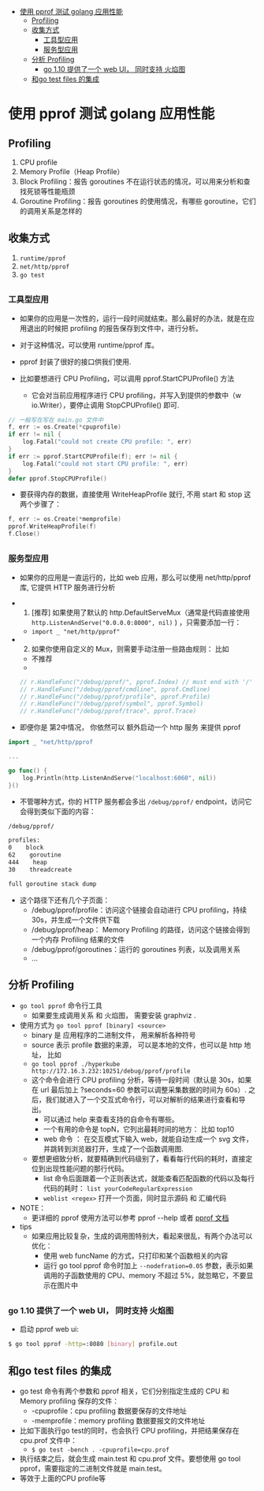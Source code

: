 [](...menustart)

- [使用 pprof 测试 golang 应用性能](#8ec32b199f9a9a6ce8a763ba4073c7d0)
    - [Profiling](#1a226c2f1347809a185b8567ba1fc5a7)
    - [收集方式](#2de72cd86d6ee0cf5da415280e9faeb6)
        - [工具型应用](#d2d36738c9707ef71ede62277101dad5)
        - [服务型应用](#743a11634b020d87ee3e35723fd383d0)
    - [分析 Profiling](#2dc9540acc752760e72345ad9529d612)
        - [go 1.10 提供了一个 web UI， 同时支持 火焰图](#628f3bfbcd42ebb9c0e60322c9cdfce8)
    - [和go test files 的集成](#f6876b634c1b05222f8af0f08779c5bb)

[](...menuend)


<h2 id="8ec32b199f9a9a6ce8a763ba4073c7d0"></h2>

# 使用 pprof 测试 golang 应用性能

<h2 id="1a226c2f1347809a185b8567ba1fc5a7"></h2>

## Profiling

 1. CPU profile
 2. Memory Profile（Heap Profile）
 3. Block Profiling：报告 goroutines 不在运行状态的情况，可以用来分析和查找死锁等性能瓶颈
 4. Goroutine Profiling：报告 goroutines 的使用情况，有哪些 goroutine，它们的调用关系是怎样的

<h2 id="2de72cd86d6ee0cf5da415280e9faeb6"></h2>

## 收集方式

 1. `runtime/pprof`
 2. `net/http/pprof`
 3. `go test`

<h2 id="d2d36738c9707ef71ede62277101dad5"></h2>

### 工具型应用

- 如果你的应用是一次性的，运行一段时间就结束。那么最好的办法，就是在应用退出的时候把 profiling 的报告保存到文件中，进行分析。
- 对于这种情况，可以使用 runtime/pprof 库。
- pprof 封装了很好的接口供我们使用.

- 比如要想进行 CPU Profiling，可以调用 pprof.StartCPUProfile() 方法
    - 它会对当前应用程序进行 CPU profiling，并写入到提供的参数中（w io.Writer），要停止调用 StopCPUProfile() 即可.

```go
// 一般写在写在 main.go 文件中
f, err := os.Create(*cpuprofile)
if err != nil {
    log.Fatal("could not create CPU profile: ", err)
}
if err := pprof.StartCPUProfile(f); err != nil {
    log.Fatal("could not start CPU profile: ", err)
}
defer pprof.StopCPUProfile()
```

- 要获得内存的数据，直接使用 WriteHeapProfile 就行, 不用 start 和 stop 这两个步骤了：

```go
f, err := os.Create(*memprofile)
pprof.WriteHeapProfile(f)
f.Close()
```

<h2 id="743a11634b020d87ee3e35723fd383d0"></h2>

### 服务型应用

- 如果你的应用是一直运行的，比如 web 应用，那么可以使用 net/http/pprof 库, 它提供 HTTP 服务进行分析
- 1. [推荐] 如果使用了默认的 http.DefaultServeMux（通常是代码直接使用 `http.ListenAndServe("0.0.0.0:8000", nil)` ) ，只需要添加一行：
    - `import _ "net/http/pprof"`
- 2. 如果你使用自定义的 Mux，则需要手动注册一些路由规则： 比如
    - 不推荐
    - 
    ```go
    // r.HandleFunc("/debug/pprof/", pprof.Index) // must end with '/' 
    // r.HandleFunc("/debug/pprof/cmdline", pprof.Cmdline)
    // r.HandleFunc("/debug/pprof/profile", pprof.Profile)
    // r.HandleFunc("/debug/pprof/symbol", pprof.Symbol)
    // r.HandleFunc("/debug/pprof/trace", pprof.Trace)
    ```

- 即便你是 第2中情况， 你依然可以 额外启动一个 http 服务 来提供 pprof

```go
import _ "net/http/pprof 

...

go func() {
    log.Println(http.ListenAndServe("localhost:6060", nil))
}()
```


- 不管哪种方式，你的 HTTP 服务都会多出 `/debug/pprof/` endpoint，访问它会得到类似下面的内容：

```html
/debug/pprof/

profiles:
0    block
62    goroutine
444    heap
30    threadcreate

full goroutine stack dump
```

- 这个路径下还有几个子页面：
    - /debug/pprof/profile：访问这个链接会自动进行 CPU profiling，持续 30s，并生成一个文件供下载
    - /debug/pprof/heap： Memory Profiling 的路径，访问这个链接会得到一个内存 Profiling 结果的文件
    - /debug/pprof/goroutines：运行的 goroutines 列表，以及调用关系
    - ... 


<h2 id="2dc9540acc752760e72345ad9529d612"></h2>

## 分析 Profiling 

- `go tool pprof` 命令行工具
    - 如果要生成调用关系 和 火焰图， 需要安装 graphviz .
- 使用方式为 `go tool pprof [binary] <source>`
    - binary 是 应用程序的二进制文件， 用来解析各种符号 
    - source 表示 profile 数据的来源，  可以是本地的文件，也可以是 http 地址， 比如
    - `go tool pprof ./hyperkube http://172.16.3.232:10251/debug/pprof/profile`
    - 这个命令会进行 CPU profiling 分析，等待一段时间（默认是 30s，如果在 url 最后加上 ?seconds=60 参数可以调整采集数据的时间为 60s）. 之后，我们就进入了一个交互式命令行，可以对解析的结果进行查看和导出。
        - 可以通过 help 来查看支持的自命令有哪些。
        - 一个有用的命令是 topN，它列出最耗时间的地方： 比如 top10
        - web 命令 ： 在交互模式下输入 web，就能自动生成一个 svg 文件，并跳转到浏览器打开，生成了一个函数调用图.
    - 要想更细致分析，就要精确到代码级别了，看看每行代码的耗时，直接定位到出现性能问题的那行代码。
        - list 命令后面跟着一个正则表达式，就能查看匹配函数的代码以及每行代码的耗时： `list yourCodeRegularExpression`
        - `weblist <regex>`  打开一个页面，同时显示源码 和 汇编代码
- NOTE：
    - 更详细的 pprof 使用方法可以参考 pprof --help 或者 [pprof 文档](https://github.com/google/pprof/tree/master/doc)
- tips
    - 如果应用比较复杂，生成的调用图特别大，看起来很乱，有两个办法可以优化：
        - 使用 web funcName 的方式，只打印和某个函数相关的内容
        - 运行 go tool pprof 命令时加上 `--nodefration=0.05` 参数，表示如果调用的子函数使用的 CPU、memory 不超过 5%，就忽略它，不要显示在图片中

<h2 id="628f3bfbcd42ebb9c0e60322c9cdfce8"></h2>

### go 1.10 提供了一个 web UI， 同时支持 火焰图

- 启动 pprof web ui:

```bash
$ go tool pprof -http=:8080 [binary] profile.out
```



<h2 id="f6876b634c1b05222f8af0f08779c5bb"></h2>

## 和go test files 的集成

- go test 命令有两个参数和 pprof 相关，它们分别指定生成的 CPU 和 Memory profiling 保存的文件：
    - -cpuprofile：cpu profiling 数据要保存的文件地址
    - -memprofile：memory profiling 数据要报文的文件地址
- 比如下面执行go test的同时，也会执行 CPU profiling，并把结果保存在 cpu.prof 文件中：
    - `$ go test -bench . -cpuprofile=cpu.prof`
- 执行结束之后，就会生成 main.test 和 cpu.prof 文件。要想使用 go tool pprof，需要指定的二进制文件就是 main.test。
- 等效于上面的CPU profile等 






